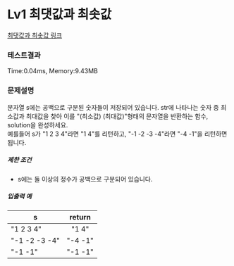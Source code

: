 # Lv1 최댓값과 최솟값
 [최댓값과 최솟값 링크](https://school.programmers.co.kr/learn/courses/30/lessons/12939)

### 테스트결과
 Time:0.04ms, Memory:9.43MB

### 문제설명
<p>문자열 s에는 공백으로 구분된 숫자들이 저장되어 있습니다. str에 나타나는 숫자 중 최소값과 최대값을 찾아 이를 "(최소값) (최대값)"형태의 문자열을 반환하는 함수, solution을 완성하세요.<br>
예를들어 s가 "1 2 3 4"라면 "1 4"를 리턴하고, "-1 -2 -3 -4"라면 "-4 -1"을 리턴하면 됩니다.</p>

<h5>제한 조건</h5>

<ul>
    <li>s에는 둘 이상의 정수가 공백으로 구분되어 있습니다.</li>
</ul>

<h5>입출력 예</h5>
<table class="table">
<thead><tr>
    <th>s</th>
    <th style="text-align: center">return</th>
</tr>
</thead>
<tbody><tr>
    <td>"1 2 3 4"</td>
    <td style="text-align: center">"1 4"</td>
</tr>
<tr>
    <td>"-1 -2 -3 -4"</td>
    <td style="text-align: center">"-4 -1"</td>
</tr>
<tr>
    <td>"-1 -1"</td>
    <td style="text-align: center">"-1 -1"</td>
</tr>
</tbody>
</table>